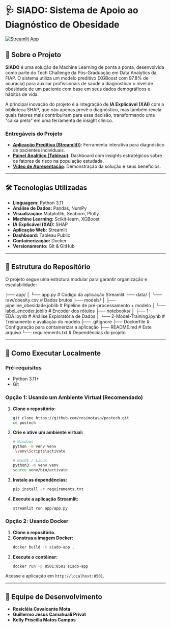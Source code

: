 # 🩺 SIADO: Sistema de Apoio ao Diagnóstico de Obesidade

[![Streamlit App](https://static.streamlit.io/badges/streamlit_badge_black_white.svg)](https://tech-challenge-siado-fiap.streamlit.app/)

## 🚀 Sobre o Projeto

**SIADO** é uma solução de Machine Learning de ponta a ponta, desenvolvida como parte do Tech Challenge da Pós-Graduação em Data Analytics da FIAP. O sistema utiliza um modelo preditivo (XGBoost com 97.8% de acurácia) para auxiliar profissionais de saúde a diagnosticar o nível de obesidade de um paciente com base em seus dados demográficos e hábitos de vida.

A principal inovação do projeto é a integração de **IA Explicável (XAI)** com a biblioteca SHAP, que não apenas prevê o diagnóstico, mas também revela quais fatores mais contribuíram para essa decisão, transformando uma "caixa preta" em uma ferramenta de insight clínico.

### Entregáveis do Projeto
*   **[Aplicação Preditiva (Streamlit)](https://tech-challenge-siado-fiap.streamlit.app/))**: Ferramenta interativa para diagnóstico de pacientes individuais.
*   **[Painel Analítico (Tableau)](URL_DO_SEU_DASHBOARD_TABLEAU_AQUI)**: Dashboard com insights estratégicos sobre os fatores de risco na população estudada.
*   **[Vídeo de Apresentação](URL_DO_SEU_VIDEO_AQUI)**: Demonstração da solução e seus benefícios.

---

## 🛠️ Tecnologias Utilizadas

- **Linguagem:** Python 3.11
- **Análise de Dados:** Pandas, NumPy
- **Visualização:** Matplotlib, Seaborn, Plotly
- **Machine Learning:** Scikit-learn, XGBoost
- **IA Explicável (XAI):** SHAP
- **Aplicação Web:** Streamlit
- **Dashboard:** Tableau Public
- **Containerização:** Docker
- **Versionamento:** Git & GitHub

---

## 📂 Estrutura do Repositório

O projeto segue uma estrutura modular para garantir organização e escalabilidade:

├── app/
│ └── app.py # Código da aplicação Streamlit
├── data/
│ └── raw/obesity.csv # Dados brutos
├── models/
│ ├── pipeline_obesidade.joblib # Pipeline de pré-processamento + modelo
│ └── label_encoder.joblib # Encoder dos rótulos
├── notebooks/
│ ├── 1-EDA.ipynb # Análise Exploratória de Dados
│ └── 2-Model-Training.ipynb # Treinamento e avaliação do modelo
├── .gitignore
├── Dockerfile # Configuração para containerizar a aplicação
├── README.md # Este arquivo
└── requirements.txt # Dependências do projeto



---

## 🏁 Como Executar Localmente

### Pré-requisitos
- Python 3.11+
- Git

### Opção 1: Usando um Ambiente Virtual (Recomendado)

1.  **Clone o repositório:**
    ```bash
    git clone https://github.com/rosimotasp/postech.git
    cd postech
    ```
2.  **Crie e ative um ambiente virtual:**
    ```bash
    # Windows
    python -m venv venv
    .\venv\Scripts\activate

    # macOS / Linux
    python3 -m venv venv
    source venv/bin/activate
    ```
3.  **Instale as dependências:**
    ```bash
    pip install -r requirements.txt
    ```
4.  **Execute a aplicação Streamlit:**
    ```bash
    streamlit run app/app.py
    ```

### Opção 2: Usando Docker

1.  **Clone o repositório.**
2.  **Construa a imagem Docker:**
    ```bash
    docker build -t siado-app .
    ```
3.  **Execute o contêiner:**
    ```bash
    docker run -p 8501:8501 siado-app
    ```
Acesse a aplicação em `http://localhost:8501`.

---

## 👥 Equipe de Desenvolvimento

- **Rosicléia Cavalcante Mota**
- **Guillermo Jesus Camahuali Privat**
- **Kelly Priscilla Matos Campos**
